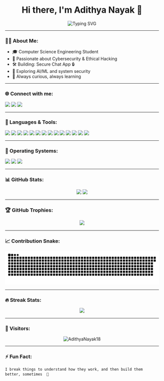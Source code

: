 <h1 align="center">Hi there, I'm Adithya Nayak 👋</h1>

<p align="center">
  <img src="https://readme-typing-svg.herokuapp.com?font=Fira+Code&duration=2000&pause=1000&color=00F7FF&center=true&vCenter=true&width=435&lines=Cybersecurity+Enthusiast;Frontend+Developer;Tech+Nerd;Always+Learning+New+Things" alt="Typing SVG" />
</p>

---

### 👨‍💻 About Me:

- 🎓 Computer Science Engineering Student  
- 🔐 Passionate about Cybersecurity & Ethical Hacking  
- 🛠 Building: Secure Chat App 🔒  
- 🤖 Exploring AI/ML and system security  
- 💬 Always curious, always learning  

---

### 🌐 Connect with me:

<p align="left">
  <a href="https://www.linkedin.com/in/adithya-nayak-147320297/" target="_blank"><img src="https://img.shields.io/badge/LinkedIn-blue?style=flat&logo=linkedin"></a>
  <a href="https://leetcode.com/u/AdithyaNayak/" target="_blank"><img src="https://img.shields.io/badge/LeetCode-orange?style=flat&logo=leetcode"></a>
  <a href="nayak.adithya18@gmail.com"><img src="https://img.shields.io/badge/Gmail-red?style=flat&logo=gmail"></a>
</p>

---

### 🧰 Languages & Tools:

<p>
  <img src="https://img.shields.io/badge/Python-3670A0?style=for-the-badge&logo=python&logoColor=white"/>
  <img src="https://img.shields.io/badge/C++-00599C?style=for-the-badge&logo=c%2B%2B&logoColor=white"/>
  <img src="https://img.shields.io/badge/JavaScript-F7DF1E?style=for-the-badge&logo=javascript&logoColor=black"/>
  <img src="https://img.shields.io/badge/React-20232A?style=for-the-badge&logo=react&logoColor=61DAFB"/>
  <img src="https://img.shields.io/badge/Next.js-000000?style=for-the-badge&logo=next.js&logoColor=white"/>
  <img src="https://img.shields.io/badge/Tailwind_CSS-38B2AC?style=for-the-badge&logo=tailwind-css&logoColor=white"/>
  <img src="https://img.shields.io/badge/Firebase-ffca28?style=for-the-badge&logo=firebase&logoColor=black"/>
  <img src="https://img.shields.io/badge/Arduino-00979D?style=for-the-badge&logo=arduino&logoColor=white"/>
  <img src="https://img.shields.io/badge/STM32-03234B?style=for-the-badge&logo=stmicroelectronics&logoColor=white"/>
  <img src="https://skillicons.dev/icons?i=java,react,flask,mongodb,mysql,typescript,figma,canva" />
  <img src="https://img.shields.io/badge/BurpSuite-orange?style=flat&logo=burpsuite&logoColor=white" />
  <img src="https://img.shields.io/badge/Wireshark-306998?style=flat&logo=wireshark&logoColor=white" />
  <img src="https://img.shields.io/badge/OWASP-000000?style=flat&logo=OWASP&logoColor=white" />
  <img src="https://img.shields.io/badge/Snort-CC0033?style=flat&logoColor=white" />
  
</p>

---

### 🧪 Operating Systems:

<p>
  <img src="https://img.shields.io/badge/Windows-0078D6?style=for-the-badge&logo=windows&logoColor=white"/>
  <img src="https://img.shields.io/badge/Linux-FCC624?style=for-the-badge&logo=linux&logoColor=black"/>
  <img src="https://img.shields.io/badge/macOS-000000?style=for-the-badge&logo=apple&logoColor=white"/>
</p>

---

### 📊 GitHub Stats:

<p align="center">
  <img src="https://github-readme-stats.vercel.app/api?username=AdithyaNayak18&show_icons=true&theme=radical" height="200"/>
  <img src="https://github-readme-stats.vercel.app/api/top-langs/?username=AdithyaNayak18&layout=compact&theme=radical" height="200"/>
</p>

---

### 🏆 GitHub Trophies:

<p align="center">
  <img src="https://github-profile-trophy.vercel.app/?username=AdithyaNayak18&theme=radical&no-frame=true&row=1&column=6" />
</p>

---

### 📈 Contribution Snake:

<p align="center">
  <img src="https://raw.githubusercontent.com/AdithyaNayak18/AdithyaNayak18/snake/github-contribution-grid-snake.svg" />
</p>

---

### 🔥 Streak Stats:

<p align="center">
  <img src="https://github-readme-streak-stats.herokuapp.com?user=AdithyaNayak18&theme=radical&hide_border=true" />
</p>

---

### 👀 Visitors:

<p align="center">
  <img src="https://komarev.com/ghpvc/?username=AdithyaNayak18&label=Profile%20views&color=blue&style=flat" alt="AdithyaNayak18" />
</p>

---


### ⚡ Fun Fact:
```text
I break things to understand how they work, and then build them better, sometimes  🧠
